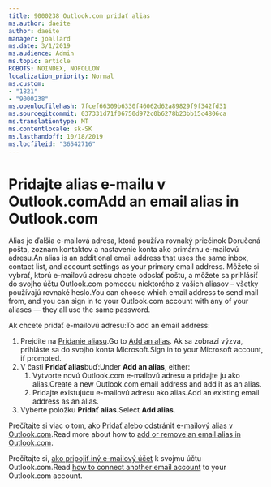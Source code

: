 ```yaml
---
title: 9000238 Outlook.com pridať alias
ms.author: daeite
author: daeite
manager: joallard
ms.date: 3/1/2019
ms.audience: Admin
ms.topic: article
ROBOTS: NOINDEX, NOFOLLOW
localization_priority: Normal
ms.custom:
- "1821"
- "9000238"
ms.openlocfilehash: 7fcef66309b6330f46062d62a89829f9f342fd31
ms.sourcegitcommit: 037331d71f06750d972c0b6278b23bb15c4806ca
ms.translationtype: MT
ms.contentlocale: sk-SK
ms.lasthandoff: 10/18/2019
ms.locfileid: "36542716"
---
```

# <a name="add-an-email-alias-in-outlookcom"></a><span data-ttu-id="9db59-102">Pridajte alias e-mailu v Outlook.com</span><span class="sxs-lookup"><span data-stu-id="9db59-102">Add an email alias in Outlook.com</span></span>

<span data-ttu-id="9db59-103">Alias je ďalšia e-mailová adresa, ktorá používa rovnaký priečinok Doručená pošta, zoznam kontaktov a nastavenie konta ako primárnu e-mailovú adresu.</span><span class="sxs-lookup"><span data-stu-id="9db59-103">An alias is an additional email address that uses the same inbox, contact list, and account settings as your primary email address.</span></span> <span data-ttu-id="9db59-104">Môžete si vybrať, ktorú e-mailovú adresu chcete odoslať poštu, a môžete sa prihlásiť do svojho účtu Outlook.com pomocou niektorého z vašich aliasov – všetky používajú rovnaké heslo.</span><span class="sxs-lookup"><span data-stu-id="9db59-104">You can choose which email address to send mail from, and you can sign in to your Outlook.com account with any of your aliases — they all use the same password.</span></span>

<span data-ttu-id="9db59-105">Ak chcete pridať e-mailovú adresu:</span><span class="sxs-lookup"><span data-stu-id="9db59-105">To add an email address:</span></span>

1. <span data-ttu-id="9db59-106">Prejdite na [Pridanie aliasu](https://go.microsoft.com/fwlink/p/?linkid=864833).</span><span class="sxs-lookup"><span data-stu-id="9db59-106">Go to [Add an alias](https://go.microsoft.com/fwlink/p/?linkid=864833).</span></span> <span data-ttu-id="9db59-107">Ak sa zobrazí výzva, prihláste sa do svojho konta Microsoft.</span><span class="sxs-lookup"><span data-stu-id="9db59-107">Sign in to your Microsoft account, if prompted.</span></span>
2. <span data-ttu-id="9db59-108">V časti **Pridať alias**buď:</span><span class="sxs-lookup"><span data-stu-id="9db59-108">Under **Add an alias**, either:</span></span>
    1. <span data-ttu-id="9db59-109">Vytvorte novú Outlook.com e-mailovú adresu a pridajte ju ako alias.</span><span class="sxs-lookup"><span data-stu-id="9db59-109">Create a new Outlook.com email address and add it as an alias.</span></span>
    2. <span data-ttu-id="9db59-110">Pridajte existujúcu e-mailovú adresu ako alias.</span><span class="sxs-lookup"><span data-stu-id="9db59-110">Add an existing email address as an alias.</span></span>
3. <span data-ttu-id="9db59-111">Vyberte položku **Pridať alias**.</span><span class="sxs-lookup"><span data-stu-id="9db59-111">Select **Add alias**.</span></span>

<span data-ttu-id="9db59-112">Prečítajte si viac o tom, ako [Pridať alebo odstrániť e-mailový alias v Outlook.com](https://support.office.com/article/459b1989-356d-40fa-a689-8f285b13f1f2?wt.mc_id=Office_Outlook_com_Alchemy).</span><span class="sxs-lookup"><span data-stu-id="9db59-112">Read more about how to [add or remove an email alias in Outlook.com](https://support.office.com/article/459b1989-356d-40fa-a689-8f285b13f1f2?wt.mc_id=Office_Outlook_com_Alchemy).</span></span>  

<span data-ttu-id="9db59-113">Prečítajte si, [ako pripojiť iný e-mailový účet](https://support.office.com/article/c5224df4-5885-4e79-91ba-523aa743f0ba?wt.mc_id=Office_Outlook_com_Alchemy) k svojmu účtu Outlook.com.</span><span class="sxs-lookup"><span data-stu-id="9db59-113">Read [how to connect another email account](https://support.office.com/article/c5224df4-5885-4e79-91ba-523aa743f0ba?wt.mc_id=Office_Outlook_com_Alchemy) to your Outlook.com account.</span></span>